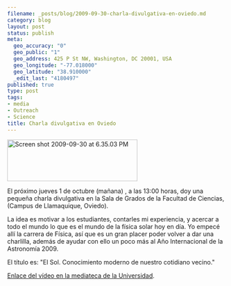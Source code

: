 ```yaml
--- 
filename: _posts/blog/2009-09-30-charla-divulgativa-en-oviedo.md
category: blog
layout: post
status: publish
meta: 
  geo_accuracy: "0"
  geo_public: "1"
  geo_address: 425 P St NW, Washington, DC 20001, USA
  geo_longitude: "-77.018000"
  geo_latitude: "38.910000"
  _edit_last: "4180497"
published: true
type: post
tags: 
- media
- Outreach
- Science
title: Charla divulgativa en Oviedo
---
```

<a href="http://bit.ly/joQFU"><img class="aligncenter size-full wp-image-640" title="Screen shot 2009-09-30 at 6.35.03 PM" src="http://nasonurb.files.wordpress.com/2009/09/screen-shot-2009-09-30-at-6-35-03-pm.jpg" alt="Screen shot 2009-09-30 at 6.35.03 PM" width="300" height="96" /></a>

El próximo jueves 1 de octubre (mañana) , a las 13:00 horas, doy una pequeña charla divulgativa en la Sala de Grados de la Facultad de Ciencias, (Campus de Llamaquique, Oviedo).

<!--more-->La idea es motivar a los estudiantes, contarles mi experiencia, y acercar a todo el mundo lo que es el mundo de la física solar hoy en día. Yo empecé allí la carrera de Física, así que es un gran placer poder volver a dar una charlilla, además de ayudar con ello un poco más al Año Internacional de la Astronomía 2009.

El título es: "El Sol. Conocimiento moderno de nuestro cotidiano vecino."

<a href="http://oviedo.brunosan.eu">Enlace del vídeo en la mediateca de la Universidad</a>.
